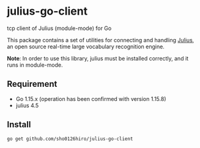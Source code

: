 # julius-go-client
tcp client of Julius (module-mode) for Go

This package contains a set of utilities for connecting and handling [Julius](https://julius.osdn.jp/), an open source real-time large vocabulary recognition engine.

**Note**: In order to use this library, julius must be installed correctly, and it runs in module-mode.

## Requirement

- Go 1.15.x (operation has been confirmed with version 1.15.8)
- julius 4.5

## Install

```shell
go get github.com/sho0126hiro/julius-go-client
```

